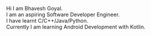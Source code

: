 Hi I am Bhavesh Goyal. \
I am an aspiring Software Developer Engineer. \
I have learnt C/C++/Java/Python. \
Currently I am learning Android Development with Kotlin.